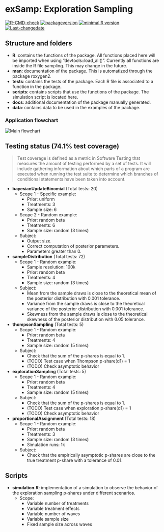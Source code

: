 exSamp: Exploration Sampling
================

<!-- badges: start -->

[![R-CMD-check](https://github.com/Exploration-Sampling/exSamp/workflows/R-CMD-check/badge.svg)](https://github.com/Exploration-Sampling/exSamp/actions)
[![packageversion](https://img.shields.io/badge/Package%20version-0.0.1.1000-orange.svg?style=flat-square)](commits/master)
[![minimal R
version](https://img.shields.io/badge/R%3E%3D-4.0.3-6666ff.svg)](https://cran.r-project.org/)
[![Last-changedate](https://img.shields.io/badge/last%20change-2021--03--03-yellowgreen.svg)](/commits/master)
<!-- badges: end -->

## Structure and folders

  - **R**: contains the functions of the package. All functions placed
    here will be imported when using “devtools::load\_all()”. Currently
    all functions are inside the R file sampling. This may change in the
    future.
  - **man**: documentation of the package. This is automatized through
    the package roxygen2.
  - **tests**: contains the tests of the package. Each R file is
    associated to a function in the package.
  - **scripts**: contains scripts that use the functions of the package.
    The simulation script is located here.
  - **docs**: additional documentation of the package manually
    generated.
  - **data**: contains data to be used in the examples of the package.

### Application flowchart

![Main
flowchart](https://github.com/Exploration-Sampling/exSamp/blob/develop/docs/main_flowchart.svg?raw=true)

## Testing status (74.1% test coverage)

> Test coverage is defined as a metric in Software Testing that measures
> the amount of testing performed by a set of tests. It will include
> gathering information about which parts of a program are executed when
> running the test suite to determine which branches of conditional
> statements have been taken into account.

  - **bayesianUpdateBinomial** (Total tests: 20)
      - Scope 1 - Specific example:
          - Prior: uniform
          - Treatments: 3
          - Sample size: 6
      - Scope 2 - Random example:
          - Prior: random beta
          - Treatments: 6
          - Sample size: random (3 times)
      - Subject:
          - Output size.
          - Correct computation of posterior parameters.
          - Parameters greater than 0.
  - **sampleDistribution** (Total tests: 72)
      - Scope 1 - Random example:
          - Sample resolution: 100k
          - Prior: random beta
          - Treatments: 4
          - Sample size: random (3 times)
      - Subject:
          - Mean from the sample draws is close to the theoretical mean
            of the posterior distribution with 0.001 tolerance.
          - Variance from the sample draws is close to the theoretical
            variance of the posterior distribution with 0.001 tolerance.
          - Skewness from the sample draws is close to the theoretical
            skewness of the posterior distribution with 0.05 tolerance.
  - **thompsonSampling** (Total tests: 5)
      - Scope 1 - Random example:
          - Prior: random beta
          - Treatments: 4
          - Sample size: random (5 times)
      - Subject:
          - Check that the sum of the p-shares is equal to 1.
          - (TODO) Test case when Thompson p-share(d1) = 1
          - (TODO) Check asymptotic behavior
  - **explorationSampling** (Total tests: 5)
      - Scope 1 - Random example:
          - Prior: random beta
          - Treatments: 4
          - Sample size: random (5 times)
      - Subject:
          - Check that the sum of the p-shares is equal to 1.
          - (TODO) Test case when exploration p-share(d1) = 1
          - (TODO) Check asymptotic behavior
  - **proportionalAssignment** (Total tests: 18)
      - Scope 1 - Random example:
          - Prior: random beta
          - Treatments: 3
          - Sample size: random (3 times)
          - Simulation runs: 1k
      - Subject:
          - Check that the empirically asymptotic p-shares are close to
            the true treatment p-share with a tolerance of 0.01.

## Scripts

  - **simulation.R**: implementation of a simulation to observe the
    behavior of the exploration sampling p-shares under different
    scenarios.
      - Scope:
          - Variable number of treatments
          - Variable treatment effects
          - Variable number of waves
          - Variable sample size
          - Fixed sample size across waves
